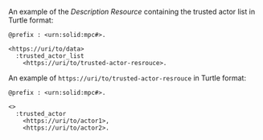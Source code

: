 An example of the *Description Resource* containing the trusted actor list in Turtle format:

<!-- If deleting this comment, the code formatting will be errornous. -->

```turtle
@prefix : <urn:solid:mpc#>.

<https://uri/to/data>
  :trusted_actor_list
    <https://uri/to/trusted-actor-resrouce>.
```

An example of `https://uri/to/trusted-actor-resrouce` in Turtle format:

<!-- If deleting this comment, the code formatting will be errornous. -->

```turtle
@prefix : <urn:solid:mpc#>.

<>
  :trusted_actor
    <https://uri/to/actor1>,
    <https://uri/to/actor2>.
```
